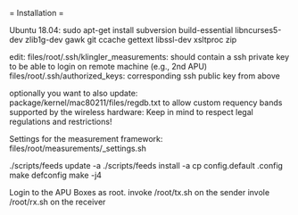 = Installation =

Ubuntu 18.04:
sudo apt-get install subversion build-essential libncurses5-dev zlib1g-dev gawk git ccache gettext libssl-dev xsltproc zip

edit:
files/root/.ssh/klingler_measurements: should contain a ssh private key to be able to login on remote machine (e.g., 2nd APU)
files/root/.ssh/authorized_keys: corresponding ssh public key from above

optionally you want to also update: package/kernel/mac80211/files/regdb.txt
to allow custom requency bands supported by the wireless hardware: Keep in mind to respect legal regulations and restrictions!

Settings for the measurement framework:
files/root/measurements/_settings.sh

./scripts/feeds update -a
./scripts/feeds install -a
cp config.default .config
make defconfig
make -j4

Login to the APU Boxes as root.
invoke /root/tx.sh on the sender
invole /root/rx.sh on the receiver
